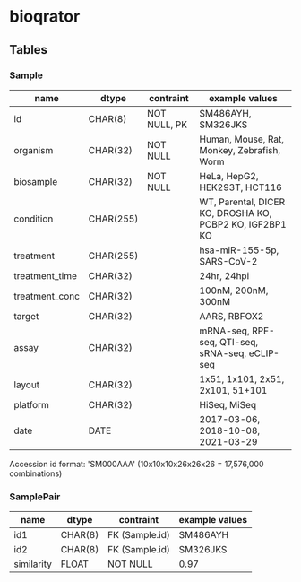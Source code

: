 # bioqrator


## Tables

### Sample

| name           | dtype     | contraint    | example values                                          |
|----------------|-----------|--------------|---------------------------------------------------------|
| id             | CHAR(8)   | NOT NULL, PK | SM486AYH, SM326JKS                                      |
| organism       | CHAR(32)  | NOT NULL     | Human, Mouse, Rat, Monkey, Zebrafish, Worm              |
| biosample      | CHAR(32)  | NOT NULL     | HeLa, HepG2, HEK293T, HCT116                            |
| condition      | CHAR(255) |              | WT, Parental, DICER KO, DROSHA KO, PCBP2 KO, IGF2BP1 KO |
| treatment      | CHAR(255) |              | hsa-miR-155-5p, SARS-CoV-2                              |
| treatment_time | CHAR(32)  |              | 24hr, 24hpi                                             |
| treatment_conc | CHAR(32)  |              | 100nM, 200nM, 300nM                                     |
| target         | CHAR(32)  |              | AARS, RBFOX2                                            |
| assay          | CHAR(32)  |              | mRNA-seq, RPF-seq, QTI-seq, sRNA-seq, eCLIP-seq         |
| layout         | CHAR(32)  |              | 1x51, 1x101, 2x51, 2x101, 51+101                        |
| platform       | CHAR(32)  |              | HiSeq, MiSeq                                            |
| date           | DATE      |              | 2017-03-06, 2018-10-08, 2021-03-29                      |

Accession id format: 'SM000AAA' (10x10x10x26x26x26 = 17,576,000 combinations)

### SamplePair

| name           | dtype     | contraint      | example values   |
|----------------|-----------|----------------|------------------|
| id1            | CHAR(8)   | FK (Sample.id) | SM486AYH         |
| id2            | CHAR(8)   | FK (Sample.id) | SM326JKS         |
| similarity     | FLOAT     | NOT NULL       | 0.97             |